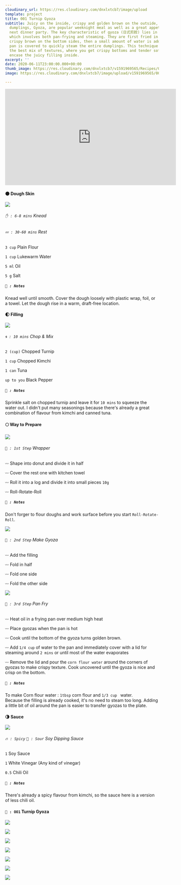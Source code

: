 ```yaml
---
cloudinary_url: https://res.cloudinary.com/dnxlxtcb7/image/upload
template: project
title: 001 Turnip Gyoza
subtitle: Juicy on the inside, crispy and golden brown on the outside, these pan-fried
  dumplings, Gyoza, are popular weeknight meal as well as a great appetizer for your
  next dinner party. The key characteristic of gyoza (日式煎餃) lies in its cooking method,
  which involves both pan-frying and steaming. They are first fried in a hot pan until
  crispy brown on the bottom sides, then a small amount of water is added before the
  pan is covered to quickly steam the entire dumplings. This technique gives gyoza
  the best mix of textures, where you get crispy bottoms and tender soft tops that
  encase the juicy filling inside.
excerpt: ''
date: 2020-06-11T23:00:00.000+00:00
thumb_image: https://res.cloudinary.com/dnxlxtcb7/v1591969565/Recipes/001%20Turnip%20Gyoza/IMG_0167.jpg
image: https://res.cloudinary.com/dnxlxtcb7/image/upload/v1591969565/001%20Turnip%20Gyoza/IMG_0167.jpg

---
```

<iframe width="560" height="315" src="https://www.youtube.com/embed/G0XNA51qtmM" frameborder="0" allow="accelerometer; autoplay; encrypted-media; gyroscope; picture-in-picture" allowfullscreen></iframe>

#### 🌑 Dough Skin

<div class = "section-wrapper">

<div class = "media-wrapper">

<img src="https://res.cloudinary.com/dnxlxtcb7/image/upload/v1592429810/Recipes/001%20Turnip%20Gyoza/Dough-gif.gif" />

</div>

<div class = "text-wrapper">

###### `✋ : 6-8 mins` Knead

###### `💤 : 30-60 mins` Rest

`3 cup` Plain Flour <br>

`1 cup` Lukewarm Water <br>

`5 ml` Oil <br>

`5 g` Salt <br>

##### `📝 : Notes`

Knead well until smooth. Cover the dough loosely with plastic wrap, foil, or a towel. Let the dough rise in a warm, draft-free location.

</div>

</div>

#### 🌓 Filling

<div class = "section-wrapper">

<div class = "media-wrapper">

<img src="https://res.cloudinary.com/dnxlxtcb7/image/upload/v1592499316/Recipes/001%20Turnip%20Gyoza/Filling.png"/>

</div>

<div class = "text-wrapper">

###### `🌀 : 10 mins` Chop & Mix

`2 (cup)` Chopped Turnip <br>

`1 cup` Chopped Kimchi <br>

`1 can` Tuna

`up to you` Black Pepper <br>

##### `📝 : Notes`

Sprinkle salt on chopped turnip and leave it for `10 mins` to squeeze the water out. I  didn't put many seasonings because there's already a great combination of flavour from kimchi and canned tuna.

</div>

</div>

#### 🌕 Way to Prepare

<div class = "section-wrapper">

<div class = "media-wrapper">

<img src="https://res.cloudinary.com/dnxlxtcb7/image/upload/c_scale,h_270,w_480/v1592497113/Recipes/001%20Turnip%20Gyoza/wrapper-gif.gif" />

</div>

<div class = "text-wrapper">

###### `👀 : 1st Step` Wrapper

`〰️` Shape into donut and divide it in half <br>

`〰️` Cover the rest one with kitchen towel <br>

`〰️` Roll it into a log and divide it into small pieces `10g` <br>

`〰️` Roll-Rotate-Roll <br>

##### `📝 : Notes`

Don't forger to flour doughs and work surface before you start `Roll-Rotate-Roll`.

</div>

</div>

<div class = "section-wrapper">

<div class = "media-wrapper">

<img src="https://res.cloudinary.com/dnxlxtcb7/image/upload/c_scale,h_270,w_480/v1592497849/Recipes/001%20Turnip%20Gyoza/make_gyoza-gif.gif" />

</div>

<div class = "text-wrapper">

###### `👀 : 2nd Step` Make Gyoza

`〰️` Add the filling<br>

`〰️` Fold in half<br>

`〰️` Fold one side<br>

`〰️` Fold the other side<br>

</div>

</div>

<div class = "section-wrapper">

<div class = "media-wrapper">

<img src="https://res.cloudinary.com/dnxlxtcb7/image/upload/v1591969562/Recipes/001%20Turnip%20Gyoza/IMG_0162.jpg" />

</div>

<div class = "text-wrapper">

###### `👀 : 3rd Step` Pan Fry

`〰️` Heat oil in a frying pan over medium high heat<br>

`〰️` Place gyozas when the pan is hot<br>

`〰️` Cook until the bottom of the gyoza turns golden brown.<br>

`〰️` Add `1/4 cup` of water to the pan and immediately cover with a lid for steaming around `2 mins` or until most of the water evaporates<br>

`〰️` Remove the lid and pour the `corn flour water` around the corners of gyozas to make crispy texture. Cook uncovered until the gyoza is nice and crisp on the bottom.

  ##### `📝 : Notes`

To make Corn flour water : `1tbsp` corn flour and `1/3 cup ` water.<br>
Because the filling is already cooked, it's no need to steam too long. Adding a little bit of oil around the pan is easier to transfer gyozas to the plate.

</div>

</div>

#### 🌗 Sauce

<div class = "section-wrapper">

<div class = "media-wrapper">

<img src="https://res.cloudinary.com/dnxlxtcb7/image/upload/v1591969562/Recipes/001%20Turnip%20Gyoza/IMG_0165.jpg" />

</div>

<div class = "text-wrapper">

###### `🔥 : Spicy` `🍋 : Sour` Soy Dipping Sauce

`1` Soy Sauce<br>

`1` White Vinegar (Any kind of vinegar)<br>

`0.5` Chili Oil<br>

##### `📝 : Notes`

There's already a spicy flavour from kimchi, so the sauce here is a version of less chili oil.


</div>

</div>

#### `🥟 : OO1` Turnip Gyoza

![](https://res.cloudinary.com/dnxlxtcb7/image/upload/v1591969562/Recipes/001%20Turnip%20Gyoza/IMG_0159.jpg)

![](https://res.cloudinary.com/dnxlxtcb7/v1592493713/Recipes/001%20Turnip%20Gyoza/IMG_0165.jpg)

![](https://res.cloudinary.com/dnxlxtcb7/v1591969569/Recipes/001%20Turnip%20Gyoza/IMG_0164.jpg)

![](https://res.cloudinary.com/dnxlxtcb7/v1592498636/Recipes/001%20Turnip%20Gyoza/IMG_0162.jpg)

![](https://res.cloudinary.com/dnxlxtcb7/image/upload/v1591969562/Recipes/001%20Turnip%20Gyoza/IMG_0166.jpg)

![](https://res.cloudinary.com/dnxlxtcb7/image/upload/v1591969561/Recipes/001%20Turnip%20Gyoza/IMG_0161.jpg)

![](https://res.cloudinary.com/dnxlxtcb7/image/upload/v1591969562/Recipes/001%20Turnip%20Gyoza/IMG_0163.jpg)